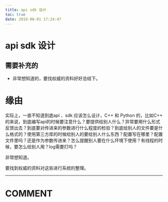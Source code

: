```yaml
---
title: api sdk 设计
toc: true
date: 2018-08-01 17:24:47
---
```

# api sdk 设计


## 需要补充的

* 非常想知道的，要找权威的资料好好总结下。


# 缘由


实际上，一直不知道到底api 、sdk 应该怎么设计，C++ 和 Python 的，比如C++ 的来说，到底编写api的时候要注意什么？要提供给别人什么？异常要用什么形式反馈出去？到底要对传进来的参数进行什么程度的检验？到底给别人的文件要是什么格式的？使用第三方库的时候给别人的要给别人什么东西？配置写在哪里？配置文件里吗？还是作为参数传进来？怎么提醒别人要在什么环境下使用？有线程的时候，要怎么给别人用？log需要打吗？

非常想知道。

要找到权威的资料对这些进行系统的整理。























* * *





# COMMENT
